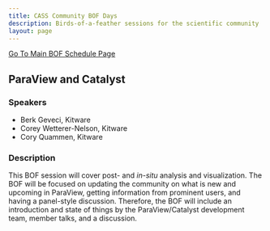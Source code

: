```yaml
---
title: CASS Community BOF Days
description: Birds-of-a-feather sessions for the scientific community
layout: page
---
```


[Go To Main BOF Schedule Page](/bofs)

## ParaView and Catalyst

### Speakers
- Berk Geveci, Kitware
- Corey Wetterer-Nelson, Kitware
- Cory Quammen, Kitware

### Description
This BOF session will cover post- and _in-situ_ analysis and visualization. The BOF will be focused on updating the community on what is new and upcoming in ParaView, getting information from prominent users, and having a panel-style discussion. Therefore, the BOF will include an introduction and state of things by the ParaView/Catalyst development team, member talks, and a discussion.
